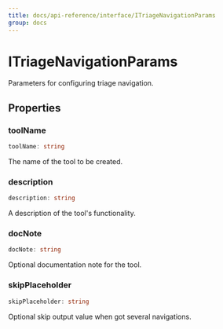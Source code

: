 ```yaml
---
title: docs/api-reference/interface/ITriageNavigationParams
group: docs
---
```


# ITriageNavigationParams

Parameters for configuring triage navigation.

## Properties

### toolName

```ts
toolName: string
```

The name of the tool to be created.

### description

```ts
description: string
```

A description of the tool's functionality.

### docNote

```ts
docNote: string
```

Optional documentation note for the tool.

### skipPlaceholder

```ts
skipPlaceholder: string
```

Optional skip output value when got several navigations.
